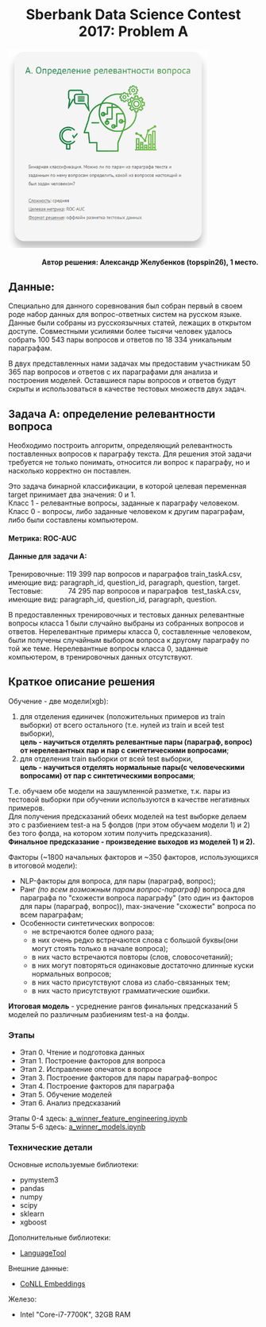 <h1 align='center'>
Sberbank Data Science Contest 2017: Problem A
</h1>
<img align="center"; src="img/task_a.png" width=400px; height=400px>
<h4 align='right'>
Автор решения: Александр Желубенков (topspin26), 1 место.
</h4>

## Данные:

Специально для данного соревнования был собран первый в своем роде набор данных для вопрос-ответных систем на русском языке. Данные были собраны из русскоязычных статей, лежащих в открытом доступе. Совместными усилиями более тысячи человек удалось собрать 100 543 пары вопросов и ответов по 18 334 уникальным параграфам.

В двух представленных нами задачах мы предоставим участникам 50 365 пар вопросов и ответов с их параграфами для анализа и построения моделей. Оставшиеся пары вопросов и ответов будут скрыты и использоваться в качестве тестовых множеств двух задач.

## Задача А: определение релевантности вопроса

Необходимо построить алгоритм, определяющий релевантность поставленных вопросов к параграфу текста. Для решения этой задачи требуется не только понимать, относится ли вопрос к параграфу, но и насколько корректно он поставлен.

Это задача бинарной классификации, в которой целевая переменная target принимает два значения: 0 и 1.<br> Класс 1 - релевантные вопросы, заданные к параграфу человеком.<br> Класс 0 - вопросы, либо заданные человеком к другим параграфам, либо были составлены компьютером.

#### Метрика: ROC-AUC

#### Данные для задачи A:

Тренировочные: 119 399 пар вопросов и параграфов train_taskA.csv, имеющие вид: paragraph_id, question_id, paragraph, question, target.<br>Тестовые:  &nbsp;&nbsp;&nbsp;&nbsp;&nbsp;&nbsp;&nbsp;&nbsp;&nbsp;&nbsp;&nbsp; 74 295 пар вопросов и параграфов &nbsp;test_taskA.csv, имеющие вид: paragraph_id, question_id, paragraph, question.

В предоставленных тренировочных и тестовых данных релевантные вопросы класса 1 были случайно выбраны из собранных вопросов и ответов. Нерелевантные примеры класса 0, составленные человеком, были получены случайным выбором вопроса к другому параграфу по той же теме. Нерелевантные вопросы класса 0, заданные компьютером, в тренировочных данных отсутствуют.

## Краткое описание решения

Обучение - две модели(xgb):
1. для отделения единичек (положительных примеров из train выборки) от всего остального (т.е. нулей из train и всей test выборки),<br> **цель - научиться отделять релевантные пары (параграф, вопрос) от нерелевантных пар и пар с синтетическими вопросами**;
2. для отделения train выборки от всей test выборки,<br> **цель - научиться отделять нормальные пары(с человеческими вопросами) от пар с синтетическими вопросами**;

Т.е. обучаем обе модели на зашумленной разметке, т.к. пары из тестовой выборки при обучении используются в качестве негативных примеров. <br>
Для получения предсказаний обеих моделей на test выборке делаем это с разбиением test-а на 5 фолдов (при этом обучаем модели 1) и 2) без того фолда, на котором хотим получить предсказания).<br>
**Финальное предсказание - произведение выходов из моделей 1) и 2).**

Факторы (~1800 начальных факторов и ~350 факторов, использующихся в итоговой модели):
- NLP-факторы для вопроса, для пары (параграф, вопрос);
- Ранг _(по всем возможным парам вопрос-параграф)_ вопроса для параграфа по "схожести вопроса параграфу" (это один из факторов для пары (параграф, вопрос)), max-значение "схожести" вопроса по всем параграфам;
- Особенности синтетических вопросов: 
  - не встречаются более одного раза;
  - в них очень редко встречаются слова с большой буквы(они могут стоять только в начале вопроса);
  - в них часто встречаются повторы (слов, словосочетаний);
  - в них могут повторяться одинаковые достаточно длинные куски нормальных вопросов;
  - в них часто присутствуют слова из слабо-связанных тем;
  - в них часто присутствуют грамматические ошибки.

**Итоговая модель** - усреднение рангов финальных предсказаний 5 моделей по различным разбиениям test-а на фолды.

### Этапы

* Этап 0. Чтение и подготовка данных
* Этап 1. Построение факторов для вопроса
* Этап 2. Исправление опечаток в вопросе
* Этап 3. Построение факторов для пары параграф-вопрос
* Этап 4. Построение факторов для параграфа
* Этап 5. Обучение моделей
* Этап 6. Анализ предсказаний

Этапы 0-4 здесь: [a_winner_feature_engineering.ipynb](a_winner_feature_engineering.ipynb)<br>
Этапы 5-6 здесь: [a_winner_models.ipynb](a_winner_models.ipynb)

### Технические детали

Основные используемые библиотеки:
* pymystem3
* pandas
* numpy
* scipy
* sklearn
* xgboost

Дополнительные библиотеки:
* [LanguageTool](http://wiki.languagetool.org/)

Внешние данные:

* [CoNLL Embeddings](https://lindat.mff.cuni.cz/repository/xmlui/handle/11234/1-1989)

Железо: 
* Intel "Core-i7-7700K", 32GB RAM



